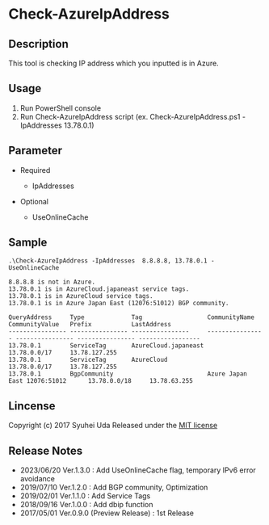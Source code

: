 # Check-AzureIpAddress

## Description

This tool is checking IP address which you inputted is in Azure.

## Usage

1. Run PowerShell console
1. Run Check-AzureIpAddress script (ex. Check-AzureIpAddress.ps1 -IpAddresses 13.78.0.1)

## Parameter

* Required
  * IpAddresses

* Optional
  * UseOnlineCache

## Sample

```
.\Check-AzureIpAddress -IpAddresses  8.8.8.8, 13.78.0.1 -UseOnlineCache

8.8.8.8 is not in Azure.
13.78.0.1 is in AzureCloud.japaneast service tags.
13.78.0.1 is in AzureCloud service tags.
13.78.0.1 is in Azure Japan East (12076:51012) BGP community.

QueryAddress     Type             Tag                  CommunityName    CommunityValue   Prefix           LastAddress
---------------- ---------------- ----------------     ---------------- ---------------- ---------------- -----------------
13.78.0.1        ServiceTag       AzureCloud.japaneast                                   13.78.0.0/17     13.78.127.255
13.78.0.1        ServiceTag       AzureCloud                                             13.78.0.0/17     13.78.127.255
13.78.0.1        BgpCommunity                          Azure Japan East 12076:51012      13.78.0.0/18     13.78.63.255
```

## Lincense

Copyright (c) 2017 Syuhei Uda
Released under the [MIT license](http://opensource.org/licenses/mit-license.php )

## Release Notes

* 2023/06/20 Ver.1.3.0 : Add UseOnlineCache flag, temporary IPv6 error avoidance
* 2019/07/10 Ver.1.2.0 : Add BGP community, Optimization
* 2019/02/01 Ver.1.1.0 : Add Service Tags
* 2018/09/16 Ver.1.0.0 : Add dbip function
* 2017/05/01 Ver.0.9.0 (Preview Release) : 1st Release